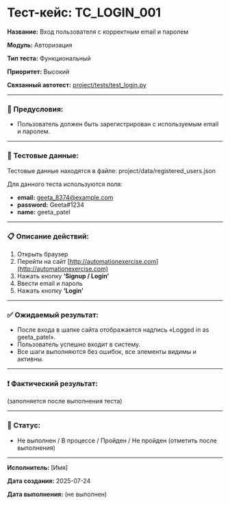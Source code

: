 # Тест-кейс: TC_LOGIN_001

**Название:** Вход пользователя с корректным email и паролем

**Модуль:** Авторизация

**Тип теста:** Функциональный

**Приоритет:** Высокий

**Связанный автотест:** [project/tests/test_login.py](project/tests/test_login.py)

---

### 🔧 Предусловия:
- Пользователь должен быть зарегистрирован с используемым email и паролем.

---

### 🧪 Тестовые данные:

Тестовые данные находятся в файле:
project/data/registered_users.json

Для данного теста используются поля:
- **email:** geeta_8374@example.com
- **password:** Geeta#1234
- **name:** geeta_patel

---

### 📋 Описание действий:

1. Открыть браузер  
2. Перейти на сайт [http://automationexercise.com](http://automationexercise.com)  
3. Нажать кнопку **‘Signup / Login’**  
4. Ввести email и пароль  
5. Нажать кнопку **‘Login’**  

---

### ✅ Ожидаемый результат:
- После входа в шапке сайта отображается надпись «Logged in as geeta_patel».
- Пользователь успешно входит в систему.
- Все шаги выполняются без ошибок, все элементы видимы и активны.

---

### ❗ Фактический результат:
(заполняется после выполнения теста)

---

### 📌 Статус:
- Не выполнен / В процессе / Пройден / Не пройден (отметить после выполнения)

---

**Исполнитель:** [Имя]

**Дата создания:** 2025-07-24

**Дата выполнения:** (не выполнен)
